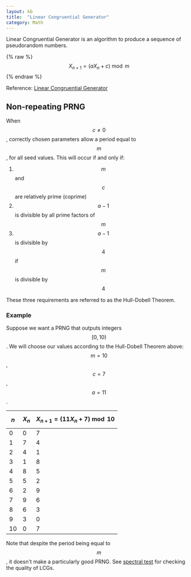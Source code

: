 ```yaml
---
layout: kb
title:  "Linear Congruential Generator"
category: Math
---
```

<script src="https://cdn.mathjax.org/mathjax/latest/MathJax.js?config=TeX-AMS-MML_HTMLorMML" type="text/javascript"></script>

Linear Congruential Generator is an algorithm to produce a sequence of
pseudorandom numbers.

{% raw %}
$$ X_{n+1} = (aX_n + c) \bmod{m} $$
{% endraw %}

Reference: [Linear Congruential Generator](https://en.wikipedia.org/wiki/Linear_congruential_generator)

## Non-repeating PRNG
When $$c \neq 0$$, correctly chosen parameters allow a period equal to $$m$$,
for all seed values. This will occur if and only if:

1. $$m$$ and $$c$$ are relatively prime (coprime)
2. $$a-1$$ is divisible by all prime factors of $$m$$
3. $$a-1$$ is divisible by $$4$$ if $$m$$ is divisible by $$4$$

These three requirements are referred to as the Hull-Dobell Theorem.

### Example
Suppose we want a PRNG that outputs integers $$[0, 10)$$. We will choose our values according to the Hull-Dobell Theorem above: $$m = 10$$, $$c = 7$$, $$a = 11$$.

| $$n$$ | $$X_n$$ | $$X_{n+1} = (11X_n + 7) \bmod{10}$$ |
| --- | --- | --- |
| 0   | 0   | 7   |
| 1   | 7   | 4   |
| 2   | 4   | 1   |
| 3   | 1   | 8   |
| 4   | 8   | 5   |
| 5   | 5   | 2   |
| 6   | 2   | 9   |
| 7   | 9   | 6   |
| 8   | 6   | 3   |
| 9   | 3   | 0   |
| 10  | 0   | 7   |

Note that despite the period being equal to $$m$$, it doesn't make a
particularly good PRNG. See [spectral test](https://en.wikipedia.org/wiki/Spectral_test) for checking the quality of LCGs.

